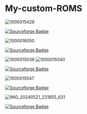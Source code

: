 # My-custom-ROMS
![1000015426](https://github.com/Muhammedd13/My-custom-ROM/assets/113644562/ae3d506b-1916-4395-8989-ad66903ac57f)

[![Sourceforge Badge](https://img.shields.io/badge/-Project_Matrixx-000?style=quare&labelColor=000&logo=Sourceforge&logoColor=turquoise&link=link)](https://sourceforge.net/projects/ginkgorom/files/Matrixx-v10.3.0-UNOFFICAL-ginkgo-Vanilla-20240304.zip/download) 

![1000016050](https://github.com/Muhammedd13/My-custom-ROM/assets/113644562/456055c4-339c-4615-95b7-504faa95ddb4)

[![Sourceforge Badge](https://img.shields.io/badge/-Genesis_OS-000?style=quare&labelColor=000&logo=Sourceforge&logoColor=brown&link=link)](https://sourceforge.net/projects/ginkgorom/files/GenesisOS-Utopia-v1.0-ginkgo-UNOFFICIAL-20240309-0748.zip/download) 

![1000015038](https://github.com/Muhammedd13/My-custom-ROM/assets/113644562/8e17171e-33e4-4584-b4b4-8495e898bd86)
![1000015040](https://github.com/Muhammedd13/My-custom-ROM/assets/113644562/c21149bb-6a5c-48f6-bf6e-884573e7c6b2)


[![Sourceforge Badge](https://img.shields.io/badge/-SUPERİOR_OS-000?style=quare&labelColor=000&logo=Sourceforge&logoColor=white&link=link)](https://sourceforge.net/projects/ginkgorom/files/SuperiorOS-Fourteen-ginkgo-COMMUNITY-20240314-1804.zip/download) 

![1000015547](https://github.com/Muhammedd13/My-custom-ROM/assets/113644562/b3fb752e-c784-4f78-b825-cc6997d4d748)


[![Sourceforge Badge](https://img.shields.io/badge/-ARROW_OS-000?style=quare&labelColor=000&logo=Sourceforge&logoColor=green&link=link)](https://sourceforge.net/projects/ginkgorom/files/arrow_ginkgo-ota-eng.muhammed.zip/download)


![IMG_20240521_231855_631](https://github.com/Muhammedd13/My-custom-ROM/assets/113644562/f52f7d9f-7618-40b9-97d2-af89feba6e88)

[![Sourceforge Badge](https://img.shields.io/badge/-Project_Matrixx-000?style=quare&labelColor=000&logo=Sourceforge&logoColor=orange&link=link)](https://sourceforge.net/projects/rubyrom/files/Matrixx-v10.5.1-Unofficial-ruby-Vanilla-20240519.zip/download)
